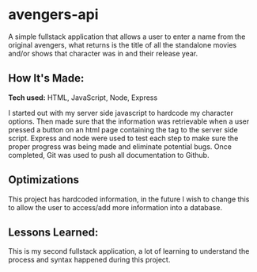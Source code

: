 # avengers-api
A simple fullstack application that allows a user to enter a name from the original avengers, what returns is the title of all the standalone movies and/or shows that character was in and their release year.


## How It's Made:

**Tech used:** HTML, JavaScript, Node, Express

I started out with my server side javascript to hardcode my character options. Then made sure that the information was retrievable when a user pressed a button on an html page containing the tag to the server side script. Express and node were used to test each step to make sure the proper progress was being made and eliminate potential bugs. Once completed, Git was used to push all documentation to Github. 
## Optimizations

This project has hardcoded information, in the future I wish to change this to allow the user to access/add more information into a database. 

## Lessons Learned:

This is my second fullstack application, a lot of learning to understand the process and syntax happened during this project.
